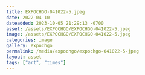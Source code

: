 ```yaml
---
title: EXPOCHGO-041022-5.jpeg
date: 2022-04-10
dateadded: 2023-10-05 21:29:13 -0700
asset: /assets/EXPOCHGO/EXPOCHGO-041022-5.jpeg
image: /assets/EXPOCHGO/EXPOCHGO-041022-5.jpeg
categories: image
gallery: expochgo
permalink: /media/expochgo/expochgo-041022-5-jpeg
layout: asset
tags: ["art", "times"]
--- 
```


